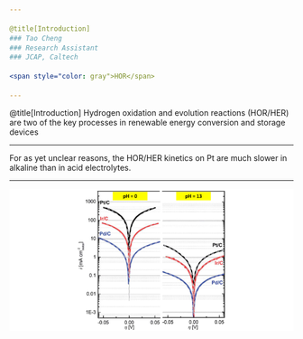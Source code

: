 ```yaml
---

@title[Introduction]
### Tao Cheng
### Research Assistant
### JCAP, Caltech

<span style="color: gray">HOR</span>

---
```


@title[Introduction]
Hydrogen oxidation and evolution reactions (HOR/HER) are two of the key processes in renewable energy conversion and storage devices

---
For as yet unclear reasons, the HOR/HER kinetics on Pt are much slower in alkaline than in acid electrolytes. 

---
![](assets/f1.png)

